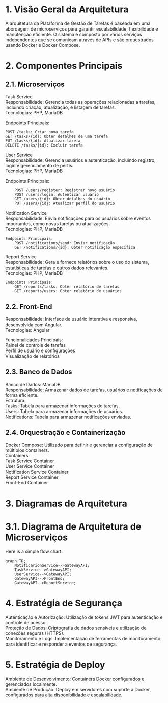 # 1. Visão Geral da Arquitetura

A arquitetura da Plataforma de Gestão de Tarefas é baseada em uma abordagem de microserviços para garantir escalabilidade, flexibilidade e manutenção eficiente. O sistema é composto por vários serviços independentes que se comunicam através de APIs e são orquestrados usando Docker e Docker Compose.

# 2. Componentes Principais

## 2.1. Microserviços

Task Service<br>
Responsabilidade: Gerencia todas as operações relacionadas a tarefas, incluindo criação, atualização, e listagem de tarefas.<br>
Tecnologias: PHP, MariaDB<br>

Endpoints Principais:

    POST /tasks: Criar nova tarefa
    GET /tasks/{id}: Obter detalhes de uma tarefa
    PUT /tasks/{id}: Atualizar tarefa
    DELETE /tasks/{id}: Excluir tarefa

User Service<br>
Responsabilidade: Gerencia usuários e autenticação, incluindo registro, login e gerenciamento de perfis.<br>
Tecnologias: PHP, MariaDB<br>

Endpoints Principais:

        POST /users/register: Registrar novo usuário
        POST /users/login: Autenticar usuário
        GET /users/{id}: Obter detalhes do usuário
        PUT /users/{id}: Atualizar perfil do usuário

Notification Service<br>
    Responsabilidade: Envia notificações para os usuários sobre eventos importantes, como novas tarefas ou atualizações.<br>
    Tecnologias: PHP, MariaDB<br>
    
    Endpoints Principais:
        POST /notifications/send: Enviar notificação
        GET /notifications/{id}: Obter notificação específica

Report Service<br>
    Responsabilidade: Gera e fornece relatórios sobre o uso do sistema, estatísticas de tarefas e outros dados relevantes.<br>
    Tecnologias: PHP, MariaDB<br>
    
    Endpoints Principais:
        GET /reports/tasks: Obter relatório de tarefas
        GET /reports/users: Obter relatório de usuários

## 2.2. Front-End

Responsabilidade: Interface de usuário interativa e responsiva, desenvolvida com Angular.<br>
Tecnologias: Angular<br>

Funcionalidades Principais:<br>
    Painel de controle de tarefas<br>
    Perfil de usuário e configurações<br>
    Visualização de relatórios<br>

## 2.3. Banco de Dados

Banco de Dados: MariaDB<br>
Responsabilidade: Armazenar dados de tarefas, usuários e notificações de forma eficiente.<br>
Estrutura:<br>
    Tasks: Tabela para armazenar informações de tarefas.<br>
    Users: Tabela para armazenar informações de usuários.<br>
    Notifications: Tabela para armazenar notificações enviadas.<br>

## 2.4. Orquestração e Containerização

Docker Compose: Utilizado para definir e gerenciar a configuração de múltiplos containers.<br>
Containers:<br>
    Task Service Container<br>
    User Service Container<br>
    Notification Service Container<br>
    Report Service Container<br>
    Front-End Container<br>

# 3. Diagramas de Arquitetura

# 3.1. Diagrama de Arquitetura de Microserviços

Here is a simple flow chart:

```mermaid
graph TD;
    NotificarionService-->GatewayAPI;
    TaskService-->GatewayAPI;
    UserService-->GatewayAPI;
    GatewayAPI-->FrontEnd;
    GatewayAPI-->ReportService;
```

# 4. Estratégia de Segurança

Autenticação e Autorização: Utilização de tokens JWT para autenticação e controle de acesso.<br>
Proteção de Dados: Criptografia de dados sensíveis e utilização de conexões seguras (HTTPS).<br>
Monitoramento e Logs: Implementação de ferramentas de monitoramento para identificar e responder a eventos de segurança.<br>

# 5. Estratégia de Deploy

Ambiente de Desenvolvimento: Containers Docker configurados e gerenciados localmente.<br>
Ambiente de Produção: Deploy em servidores com suporte a Docker, configurados para alta disponibilidade e escalabilidade.<br>
